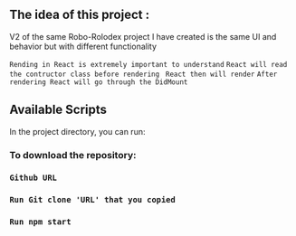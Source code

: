 

## The idea of this project :

V2 of the same Robo-Rolodex project I have created is the same UI and behavior but with different 
functionality 

`Rending in React is extremely important to understand`
`React will read the contructor class before rendering `
`React then will render`
`After rendering React will go through the DidMount` 

## Available Scripts

In the project directory, you can run:

### To download the repository:
### `Github URL`
### `Run Git clone 'URL' that you copied`
### `Run npm start`




